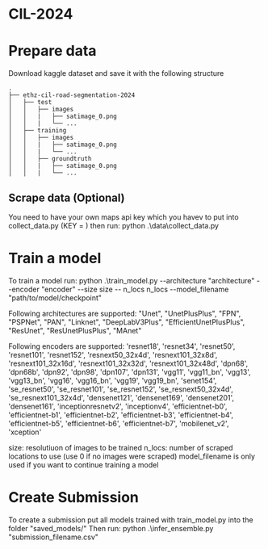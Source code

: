 # CIL-2024

# Prepare data
Download kaggle dataset and save it with the following structure 

```
.
├── ethz-cil-road-segmentation-2024
│   ├── test
│   │	├── images
│   │	|	├── satimage_0.png
│   │	|	└── ... 
│   ├── training
│   │	├── images
│   │	|	├── satimage_0.png
│   │	|	└── ... 
│   │	├── groundtruth
│   │	|	├── satimage_0.png
│   │	|	└── ... 
```


## Scrape data (Optional)
You need to have your own maps api key which you havev to put into collect_data.py (KEY = )
then run:
python .\data\collect_data.py
  

# Train a model
To train a model run:
python .\train_model.py --architecture "architecture" --encoder "encoder" --size size -- n_locs n_locs --model_filename "path/to/model/checkpoint"

Following architectures are supported:
"Unet", "UnetPlusPlus", "FPN", "PSPNet", "PAN", "Linknet", "DeepLabV3Plus", "EfficientUnetPlusPlus", "ResUnet", "ResUnetPlusPlus", "MAnet"

Following encoders are supported:
'resnet18',  'resnet34',  'resnet50',  'resnet101',  'resnet152',  'resnext50_32x4d',  'resnext101_32x8d',  'resnext101_32x16d', 'resnext101_32x32d',  'resnext101_32x48d',  'dpn68',  'dpn68b',  'dpn92',  'dpn98',  'dpn107',  'dpn131',  'vgg11',  'vgg11_bn', 'vgg13',  'vgg13_bn',  'vgg16',  'vgg16_bn',  'vgg19',  'vgg19_bn',  'senet154',  'se_resnet50',  'se_resnet101',  'se_resnet152',  'se_resnext50_32x4d',  'se_resnext101_32x4d',  'densenet121',  'densenet169',  'densenet201',  'densenet161',  'inceptionresnetv2',  'inceptionv4',  'efficientnet-b0',  'efficientnet-b1',  'efficientnet-b2',  'efficientnet-b3',  'efficientnet-b4',  'efficientnet-b5',  'efficientnet-b6',  'efficientnet-b7',  'mobilenet_v2',  'xception'

size: resolutiuon of images to be trained
n_locs: number of scraped locations to use (use 0 if no images were scraped)
model_filename is only used if you want to continue training a model

# Create Submission
To create a submission put all models trained with train_model.py into the folder "saved_models/"
Then run:
python .\infer_ensemble.py "submission_filename.csv"
